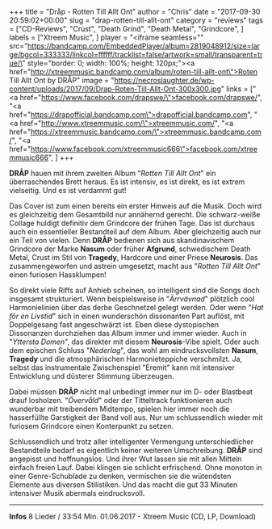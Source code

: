 +++
title = "Dråp - Rotten Till Allt Ont"
author = "Chris"
date = "2017-09-30 20:59:02+00:00"
slug = "drap-rotten-till-allt-ont"
category = "reviews"
tags = ["CD-Reviews", "Crust", "Death Grind", "Death Metal", "Grindcore", ]
labels = ["Xtreem Music", ]
player = "<iframe seamless=\"\" src=\"https://bandcamp.com/EmbeddedPlayer/album=2819048912/size=large/bgcol=333333/linkcol=ffffff/tracklist=false/artwork=small/transparent=true/\" style=\"border: 0; width: 100%; height: 120px;\"><a href=\"http://xtreemmusic.bandcamp.com/album/roten-till-allt-ont\">Roten Till Allt Ont by DRÅP</a></iframe>"
image = "https://necroslaughter.de/wp-content/uploads/2017/09/Drap-Roten-Till-Allt-Ont-300x300.jpg"
links = ["<a href=\"https://www.facebook.com/drapswe/\">facebook.com/drapswe/</a>", "<a href=\"https://drapofficial.bandcamp.com\">drapofficial.bandcamp.com</a>", "<a href=\"http://www.xtreemmusic.com/\">xtreemmusic.com/</a>", "<a href=\"https://xtreemmusic.bandcamp.com/\">xtreemmusic.bandcamp.com/</a>", "<a href=\"https://www.facebook.com/xtreemmusic666\">facebook.com/xtreemmusic666</a>", ]
+++

**DRÅP** hauen mit ihrem zweiten Album "_Rotten Till Allt Ont_" ein überraschendes Brett heraus. Es ist intensiv, es ist direkt, es ist extrem vielseitig. Und es ist verdammt gut!

Das Cover ist zum einen bereits ein erster Hinweis auf die Musik. Doch wird es gleichzeitig dem Gesamtbild nur annähernd gerecht. Die schwarz-weiße Collage huldigt definitiv dem Grindcore der frühen Tage. Das ist durchaus auch ein essentieller Bestandteil auf dem Album. Aber gleichzeitig auch nur ein Teil von vielen. Denn **DRÅP** bedienen sich aus skandinavischem Grindcore der Marke **Nasum** oder früher **Afgrund**, schwedischem Death Metal, Crust im Stil von **Tragedy**, Hardcore und einer Priese **Neurosis**. Das zusammengeworfen und astrein umgesetzt, macht aus "_Rotten Till Allt Ont_" einen furiosen Hassklumpen!

So direkt viele Riffs auf Anhieb scheinen, so intelligent sind die Songs doch insgesamt strukturiert. Wenn beispielsweise in "_Ärrvävnad_" plötzlich cool Harmonielinien über das derbe Geschnetzel gelegt werden. Oder wenn "_Hat för en Livstid_" sich in einen wunderschön dissonanten Part auflöst, mit Doppelgesang fast angeschwärzt ist.
Eben diese dystopischen Dissonanzen durchziehen das Album immer und immer wieder. Auch in "_Yttersta Domen_", das direkter mit diesem **Neurosis**-Vibe spielt. Oder auch dem epischen Schluss "_Nederlag_", das wohl am eindrucksvollsten **Nasum**, **Tragedy** und die atmosphärischen Harmonieteppiche verschmilzt.
Ja, selbst das instrumentale Zwischenspiel "Eremit" kann mit intensiver Entwicklung und düsterer Stimmung überzeugen.

Dabei müssen **DRÅP** nicht mal unbedingt immer nur im D- oder Blastbeat drauf losholzen. "_Övervåld_" oder der Titteltrack funktionieren auch wunderbar mit treibendem Midtempo, spielen hier immer noch die hasserfüllte Garstigkeit der Band voll aus. Nur um schlussendlich wieder mit furiosem Grindcore einen Konterpunkt zu setzen.

Schlussendlich und trotz aller intelligenter Vermengung unterschiedlicher Bestandteile bedarf es eigentlich keiner weiteren Umschreibung. **DRÅP** sind angepisst und hoffnungslos. Und ihrer Wut lassen sie mit allen Mitteln einfach freien Lauf. Dabei klingen sie schlicht erfrischend. Ohne monoton in einer Genre-Schublade zu denken, vermischen sie die wütendsten Elemente aus diversen Stilistiken. Und das macht die gut 33 Minuten intensiver Musik abermals eindrucksvoll.





---
**Infos**
8 Lieder / 33:54 Min.
01.06.2017 - Xtreem Music (CD, LP, Download)
